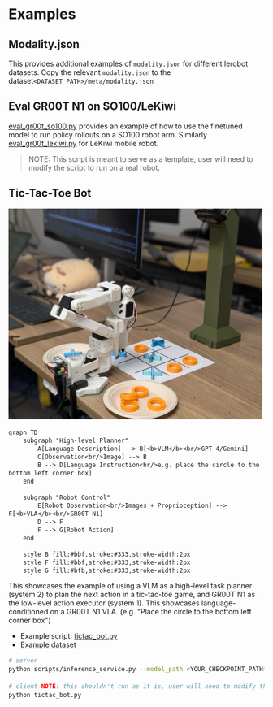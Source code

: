 # Examples

## Modality.json

This provides additional examples of `modality.json` for different lerobot datasets. Copy the relevant `modality.json` to the dataset`<DATASET_PATH>/meta/modality.json`


## Eval GR00T N1 on SO100/LeKiwi


[eval_gr00t_so100.py](./eval_gr00t_so100.py) provides an example of how to use the finetuned model to run policy rollouts on a SO100 robot arm. Similarly [eval_gr00t_lekiwi.py](./eval_gr00t_lekiwi.py) for LeKiwi mobile robot.

> NOTE: This script is meant to serve as a template, user will need to modify the script to run on a real robot.

## Tic-Tac-Toe Bot

<img src="./tictac_bot_setup.jpg" alt="Tic Tac Toe Bot" width="500"/>

```mermaid
graph TD
    subgraph "High-level Planner"
        A[Language Description] --> B[<b>VLM</b><br/>GPT-4/Gemini]
        C[Observation<br/>Image] --> B
        B --> D[Language Instruction<br/>e.g. place the circle to the bottom left corner box]
    end

    subgraph "Robot Control"
        E[Robot Observation<br/>Images + Proprioception] --> F[<b>VLA</b><br/>GR00T N1]
        D --> F
        F --> G[Robot Action]
    end

    style B fill:#bbf,stroke:#333,stroke-width:2px
    style F fill:#bbf,stroke:#333,stroke-width:2px
    style G fill:#bfb,stroke:#333,stroke-width:2px
```

This showcases the example of using a VLM as a high-level task planner (system 2) to plan the next action in a tic-tac-toe game, and GR00T N1 as the low-level action executor (system 1). This showcases language-conditioned on a GR00T N1 VLA. (e.g. "Place the circle to the bottom left corner box")

 * Example script: [tictac_bot.py](./tictac_bot.py)
 * [Example dataset](https://huggingface.co/datasets/youliangtan/tictac-bot)

```bash
# server
python scripts/inference_service.py --model_path <YOUR_CHECKPOINT_PATH> --server --data_config so100  --embodiment_tag new_embodiment

# client NOTE: this shouldn't run as it is, user will need to modify the script with relevant configs to make it work.
python tictac_bot.py
```
